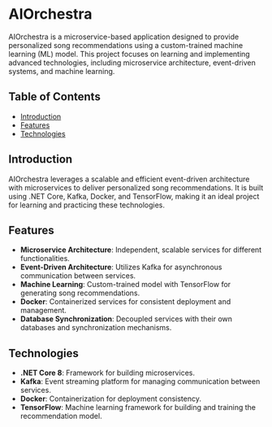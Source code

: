 # AIOrchestra

AIOrchestra is a microservice-based application designed to provide personalized song recommendations using a custom-trained machine learning (ML) model. This project focuses on learning and implementing advanced technologies, including microservice architecture, event-driven systems, and machine learning.

## Table of Contents

- [Introduction](#introduction)
- [Features](#features)
- [Technologies](#technologies)

## Introduction
AIOrchestra leverages a scalable and efficient event-driven architecture with microservices to deliver personalized song recommendations. It is built using .NET Core, Kafka, Docker, and TensorFlow, making it an ideal project for learning and practicing these technologies.

## Features
- **Microservice Architecture**: Independent, scalable services for different functionalities.
- **Event-Driven Architecture**: Utilizes Kafka for asynchronous communication between services.
- **Machine Learning**: Custom-trained model with TensorFlow for generating song recommendations.
- **Docker**: Containerized services for consistent deployment and management.
- **Database Synchronization**: Decoupled services with their own databases and synchronization mechanisms.

## Technologies
- **.NET Core 8**: Framework for building microservices.
- **Kafka**: Event streaming platform for managing communication between services.
- **Docker**: Containerization for deployment consistency.
- **TensorFlow**: Machine learning framework for building and training the recommendation model.
